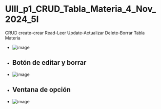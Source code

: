 # UIII_p1_CRUD_Tabla_Materia_4_Nov_2024_5I
CRUD create-crear Read-Leer Update-Actualizar Delete-Borrar Tabla Materia
- ![image](https://github.com/user-attachments/assets/50c8169a-64d0-419e-ac2e-cf84bf6fa973)
- ## Botón de editar y borrar
- ![image](https://github.com/user-attachments/assets/bdef4c83-3eb2-415b-a194-918d60b86ea3)
- ## Ventana de opción
- ![image](https://github.com/user-attachments/assets/c5faa26a-d478-4b5f-805f-3e29b58e8dce)


